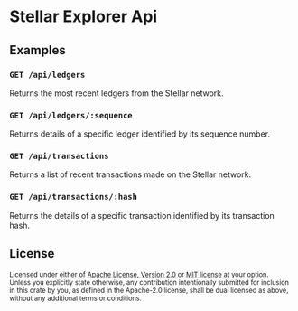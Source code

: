 Stellar Explorer Api
===========================

## Examples

### `GET /api/ledgers`
Returns the most recent ledgers from the Stellar network.
### `GET /api/ledgers/:sequence`
Returns details of a specific ledger identified by its sequence number.
### `GET /api/transactions`
Returns a list of recent transactions made on the Stellar network.
### `GET /api/transactions/:hash`
Returns the details of a specific transaction identified by its transaction hash.

## License

<sup>
Licensed under either of <a href="LICENSE-APACHE">Apache License, Version
2.0</a> or <a href="LICENSE-MIT">MIT license</a> at your option.
</sup>

<br>

<sub>
Unless you explicitly state otherwise, any contribution intentionally submitted
for inclusion in this crate by you, as defined in the Apache-2.0 license, shall
be dual licensed as above, without any additional terms or conditions.
</sub>